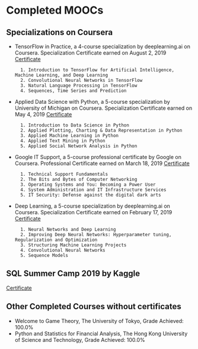 # Completed MOOCs

## Specializations on Coursera

* TensorFlow in Practice, a 4-course specialization by deeplearning.ai on Coursera. Specialization Certificate earned on August 2, 2019 [Certificate](https://www.coursera.org/account/accomplishments/specialization/NHDWGZ4PPV6P)

        1. Introduction to TensorFlow for Artificial Intelligence, Machine Learning, and Deep Learning
        2. Convolutional Neural Networks in TensorFlow
        3. Natural Language Processing in TensorFlow
        4. Sequences, Time Series and Prediction

* Applied Data Science with Python, a 5-course specialization by University of Michigan on Coursera. Specialization Certificate earned on May 4, 2019 [Certificate](https://www.coursera.org/account/accomplishments/specialization/BS9SN7FCCU7F)

        1. Introduction to Data Science in Python
        2. Applied Plotting, Charting & Data Representation in Python
        3. Applied Machine Learning in Python
        4. Applied Text Mining in Python
        5. Applied Social Network Analysis in Python

* Google IT Support, a 5-course professional certificate by Google on Coursera. Professional Certificate earned on March 18, 2019 [Certificate](https://www.coursera.org/account/accomplishments/professional-cert/VGUETZXJLQWS)

        1. Technical Support Fundamentals
        2. The Bits and Bytes of Computer Networking
        3. Operating Systems and You: Becoming a Power User
        4. System Administration and IT Infrastructure Services
        5. IT Security: Defense against the digital dark arts

* Deep Learning, a 5-course specialization by deeplearning.ai on Coursera. Specialization Certificate earned on February 17, 2019 [Certificate](https://www.coursera.org/account/accomplishments/specialization/RNCD9W2THX74)

        1. Neural Networks and Deep Learning
        2. Improving Deep Neural Networks: Hyperparameter tuning, Regularization and Optimization
        3. Structuring Machine Learning Projects
        4. Convolutional Neural Networks
        5. Sequence Models


## SQL Summer Camp 2019 by Kaggle
[Certificate](https://github.com/yutsu/MOOC/blob/master/KaggleSQLSummerCampCertificate_100129.pdf)

## Other Completed Courses without certificates
* Welcome to Game Theory, The University of Tokyo, Grade Achieved: 100.0%
* Python and Statistics for Financial Analysis, The Hong Kong University of Science and Technology, Grade Achieved: 100.0%
